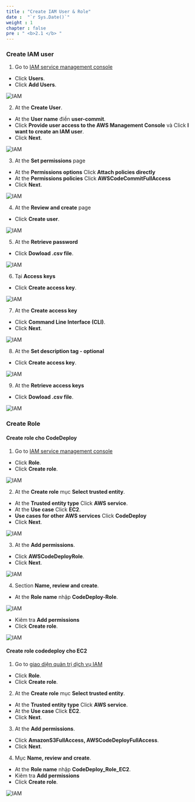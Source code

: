```yaml
---
title : "Create IAM User & Role"
date :  "`r Sys.Date()`" 
weight : 1 
chapter : false
pre : " <b>2.1 </b> "
---
```


### Create IAM user

1. Go to [IAM service management console](https://us-east-1.console.aws.amazon.com/iamv2/home)

- Click **Users**.
- Click **Add Users**.

![IAM](/images/2.prerequisite/001-createuser.png)

2. At the **Create User**.

- At the  **User name** điền **user-commit**.
- Click **Provide user access to the AWS Management Console** và Click **I want to create an IAM user**.
- Click **Next**.

![IAM](/images/2.prerequisite/002-createuser.png)

3. At the **Set permissions** page

- At the  **Permissions options** Click **Attach policies directly**
- At the  **Permissions policies** Click  **AWSCodeCommitFullAccess**
- Click **Next**.

![IAM](/images/2.prerequisite/003-createuser.png)

4. At the  **Review and create** page

- Click **Create user**.

![IAM](/images/2.prerequisite/004-createuser.png)

5. At the **Retrieve password** 

- Click **Dowload .csv file**.

![IAM](/images/2.prerequisite/005-createuser.png)

6. Tại **Access keys**

- Click **Create access key**.

![IAM](/images/2.prerequisite/001-createaccesskey.png)

7. At the **Create access key**

- Click **Command Line Interface (CLI)**.
- Click **Next**.

![IAM](/images/2.prerequisite/002-createaccesskey.png)

8. At the **Set description tag - optional**

- Click **Create access key**.

![IAM](/images/2.prerequisite/003-createaccesskey.png)

9. At the **Retrieve access keys**

- Click **Dowload .csv file**.

![IAM](/images/2.prerequisite/004-createaccesskey.png)

### Create Role
#### Create role cho CodeDeploy
1. Go to [IAM service management console](https://us-east-1.console.aws.amazon.com/iamv2/home)

- Click **Role**.
- Click **Create role**.

![IAM](/images/2.prerequisite/001-createiam.png)

2. At the **Create role** mục **Select trusted entity**.

- At the **Trusted entity type** Click **AWS service**.
- At the **Use case** Click **EC2**.
- **Use cases for other AWS services** Click **CodeDeploy**
- Click **Next**.

![IAM](/images/2.prerequisite/002-createiam.png)

3. At the  **Add permissions**.

- Click **AWSCodeDeployRole**.
- Click **Next**.

![IAM](/images/2.prerequisite/003-createiam.png)

4. Section **Name, review and create**.

- At the  **Role name** nhập **CodeDeploy-Role**.

![IAM](/images/2.prerequisite/004-createiam.png)

- Kiêm tra **Add permissions**
- Click **Create role**.

![IAM](/images/2.prerequisite/005-createiam.png)

#### Create role codedeploy cho EC2
1. Go to [giao diện quản trị dịch vụ IAM](https://us-east-1.console.aws.amazon.com/iamv2/home)

- Click **Role**.
- Click **Create role**.

2. At the **Create role** mục **Select trusted entity**.

- At the  **Trusted entity type** Click **AWS service**.
- At the  **Use case** Click **EC2**.
- Click **Next**.

3. At the  **Add permissions**.

- Click **AmazonS3FullAccess, AWSCodeDeployFullAccess**.
- Click **Next**.
4. Mục **Name, review and create**.

- At the  **Role name** nhập **CodeDeploy_Role_EC2**.
- Kiêm tra **Add permissions**
- Click **Create role**.

![IAM](/images/2.prerequisite/009-createiam.png)


